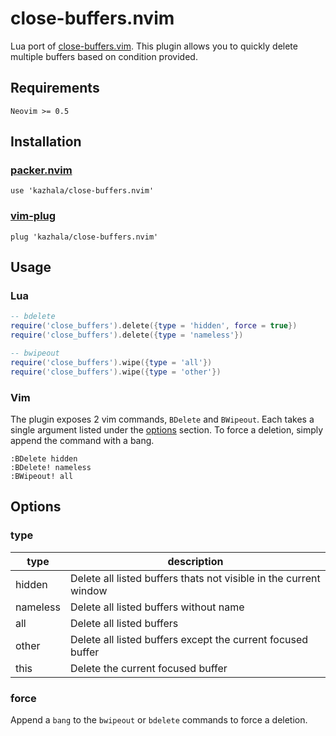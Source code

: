 # close-buffers.nvim

Lua port of [close-buffers.vim](https://github.com/Asheq/close-buffers.vim). This plugin allows you
to quickly delete multiple buffers based on condition provided.

## Requirements

```
Neovim >= 0.5
```

## Installation

### [packer.nvim](https://github.com/wbthomason/packer.nvim)

```
use 'kazhala/close-buffers.nvim'
```

### [vim-plug](https://github.com/junegunn/vim-plug)

```
plug 'kazhala/close-buffers.nvim'
```

## Usage

### Lua

```lua
-- bdelete
require('close_buffers').delete({type = 'hidden', force = true})
require('close_buffers').delete({type = 'nameless'})

-- bwipeout
require('close_buffers').wipe({type = 'all'})
require('close_buffers').wipe({type = 'other'})
```

### Vim

The plugin exposes 2 vim commands, `BDelete` and `BWipeout`. Each takes a single argument listed under the [options](#type) section.
To force a deletion, simply append the command with a bang.

```
:BDelete hidden
:BDelete! nameless
:BWipeout! all
```

## Options

### type

| type     | description                                                       |
| -------- | ----------------------------------------------------------------- |
| hidden   | Delete all listed buffers thats not visible in the current window |
| nameless | Delete all listed buffers without name                            |
| all      | Delete all listed buffers                                         |
| other    | Delete all listed buffers except the current focused buffer       |
| this     | Delete the current focused buffer                                 |

### force

Append a `bang` to the `bwipeout` or `bdelete` commands to force a deletion.
